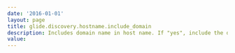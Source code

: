 ```yaml
---
date: '2016-01-01'
layout: page
title: glide.discovery.hostname.include_domain
description: Includes domain name in host name. If "yes", include the domain name as part of the host name. For example, "bosco.service-now.com" instead of "bosco". 
value:  
---
```

